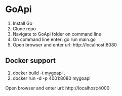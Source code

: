 # GoApi

1. Install Go
2. Clone repo
3. Navigate to GoApi folder on command line
4. On command line enter: go run main.go
5. Open browser and enter url: http://localhost:8080

## Docker support
1. docker build -t mygoapi .
2. docker run -d -p 4001:8080 mygoapi
 
 Open browser and enter url: http://localhost:4000
